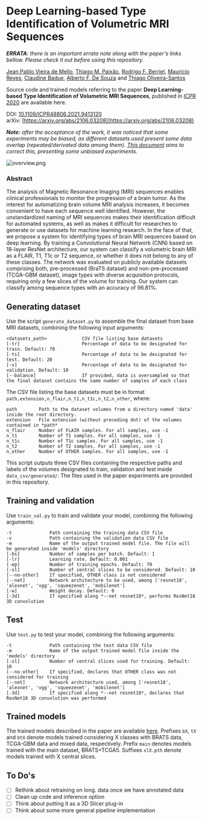 # Deep Learning-based Type Identification of Volumetric MRI Sequences

***ERRATA***: _there is an important errata note along with the paper's links bellow. Please check it out before using this repository._

[Jean Pablo Vieira de Mello](https://github.com/Jpvmello), [Thiago M. Paixão](https://sites.google.com/view/thiagopx), [Rodrigo F. Berriel](http://rodrigoberriel.com/), [Mauricio Reyes](http://www.mauricioreyes.me/aboutme.html), [Claudine Badue](https://www.inf.ufes.br/~claudine/), [Alberto F. De Souza](https://inf.ufes.br/~alberto) and [Thiago Oliveira-Santos](https://www.inf.ufes.br/~todsantos/home)

Source code and trained models referring to the paper **Deep Learning-based Type Identification of Volumetric MRI Sequences**, published in [ICPR 2020](https://www.micc.unifi.it/icpr2020/) are available here.

DOI: [10.1109/ICPR48806.2021.9413120](https://doi.org/10.1109/ICPR48806.2021.9413120)  
arXiv: [https://arxiv.org/abs/2106.03208](https://arxiv.org/abs/2106.03208)

***Note:*** _after the acceptance of the work, it was noticed that some experiments may be biased, as different datasets used present some data overlap (repeated/derivated data among them). [This document](https://docs.google.com/document/d/1UmE7jFfWaAxsS6wXodPRkdKeyDAcVdEWXfMKGzGiiKk/edit?usp=sharing) aims to correct this, presenting some unbiased experiments._

![overview.png](images/overview.png)

### Abstract

The analysis of Magnetic Resonance Imaging (MRI) sequences enables clinical professionals to monitor the progression of a brain tumor. As the interest for automatizing brain volume MRI analysis increases, it becomes convenient to have each sequence well identified. However, the unstandardized naming of MRI sequences makes their identification difficult for automated systems, as well as makes it difficult for researches to generate or use datasets for machine learning research. In the face of that, we propose a system for identifying types of brain MRI sequences based on deep learning. By training a Convolutional Neural Network (CNN) based on 18-layer ResNet architecture, our system can classify a volumetric brain MRI as a FLAIR, T1, T1c or T2 sequence, or whether it does not belong to any of these classes. The network was evaluated on publicly available datasets comprising both, pre-processed (BraTS dataset) and non-pre-processed (TCGA-GBM dataset), image types with diverse acquisition protocols, requiring only a few slices of the volume for training. Our system can classify among sequence types with an accuracy of 96.81%.

## Generating dataset

Use the script `generate_dataset.py` to assemble the final dataset from base MRI datasets, combining the following input arguments:

```
<datasets_path>             CSV file listing base datasets
[-tr]                       Percentage of data to be designated for train. Default: 70
[-ts]                       Percentage of data to be designated for test. Default: 20
[-v]                        Percentage of data to be designated for validation. Default: 10
[--balance]                 If provided, data is oversampled so that the final dataset contains the same number of samples of each class
```

The CSV file listing the base datasets must be in format `path,extension,n_flair,n_t1,n_t1c,n_t2,n_other`, where:

```
path        Path to the dataset volumes from a directory named 'data' inside the root directory.
extension   File extension (without preceding dot) of the volumes contained in *path*
n_flair     Number of FLAIR samples. For all samples, use -1
n_t1        Number of T1 samples. For all samples, use -1
n_t1c       Number of T1c samples. For all samples, use -1
n_t2        Number of T2 samples. For all samples, use -1
n_other     Number of OTHER samples. For all samples, use -1
```

This script outputs three CSV files containing the respective paths and labels of the volumes designated to train, validation and test inside ```data_csv/generated/```. The files used in the paper experiments are provided in this repository.

## Training and validation

Use ```train_val.py``` to train and validate your model, combining the following arguments:

```
-t              Path containing the training data CSV file
-v              Path containing the validation data CSV file
-m              Name of the output trained model file. The file will be generated inside 'models' directory
[-bs]           Number of samples per batch. Default: 1
[-lr]           Learning rate. Default: 0.001
[-ep]           Number of training epochs. Default: 70
[-sl]           Number of central slices to be considered. Default: 10
[--no-other]    If specified, OTHER class is not considered
[--net]         Network architecture to be used, among ['resnet18', 'alexnet', 'vgg', 'squeezenet', 'mobilenet']
[-w]            Weight decay. Default: 0
[-3d]           If specified along *--net resnet18*, performs ResNet18 3D convolution
```

## Test

Use ```test.py``` to test your model, combining the following arguments:

```
-t              Path containing the test data CSV file
-m              Name of the output trained model file inside the 'models' directory
[-sl]           Number of central slices used for training. Default: 10
[--no-other]    If specified, declares that OTHER class was not considered for training
[--net]         Network architecture used, among ['resnet18', 'alexnet', 'vgg', 'squeezenet', 'mobilenet']
[-3d]           If specified along *--net resnet18*, declares that ResNet18 3D convolution was performed
```

## Trained models

The trained models described in the paper are available [here](https://drive.google.com/drive/folders/1h6fgWXEUxQaFFM72XvaUMLw0ExR-6dFU?usp=sharing). Prefixes ```bX```, ```tX``` and ```btX``` denote models trained considering X classes with BRATS data, TCGA-GBM data and mixed data, respectively. Prefix ```main``` denotes models trained with the main dataset, BRATS+TCGA5. Suffixes ```slX.pth``` denote models trained with X central slices.

## To Do's
- [ ] Rethink about retraining on long. data once we have annotated data
- [ ] Clean up code and inference option
- [ ] Think about putting it as a 3D Slicer plug-in 
- [ ] Think about some more general pipeline implementation
